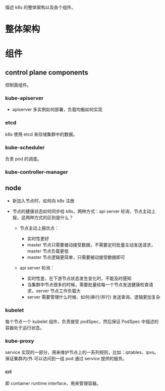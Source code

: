 描述 k8s 的整体架构以及各个组件。

# 整体架构


# 组件

## control plane components

控制面组件。

### kube-apiserver

- apiserver 多实例如何部署，负载均衡如何实现


### etcd

k8s 使用 etcd 来存储集群中的数据。

### kube-scheduler

负责 pod 的调度。


### kube-controller-manager


## node

- 新加入节点时，如何向 k8s 注册
- 节点的健康状态如何同步给 k8s，两种方式：api server 轮询、节点主动上报，这两种方式的区别是什么？

    - 节点主动上报优点：
      - 实时性更好
      - master 节点只需要被动接受数据，不需要定时批量主动发送请求，master 节点负载更低
      - master 节点逻辑更简单，只需要被动接受数据即可

    - api server 轮询：
      - 实时性差，在下游节点状态发生变化时，不能及时感知
      - 当集群中节点很多的时候，需要批量给每一个节点发送健康检查请求，server 节点工作负载大
      - server 需要管理什么时候、如何(串行/并行) 发送查询，逻辑更加复杂 


### kubelet

每个节点一个 kubelet 组件，负责接受 podSpec，然后保证 PodSpec 中描述的容器处于运行状态。

### kube-proxy

service 实现的一部分，用来维护节点上的一系列规则，比如：iptables、ipvs。保证集群内/外 可以访问到一组 pod 通过 service 提供的服务。

### cri

即 container runtime interface，用来管理容器。
